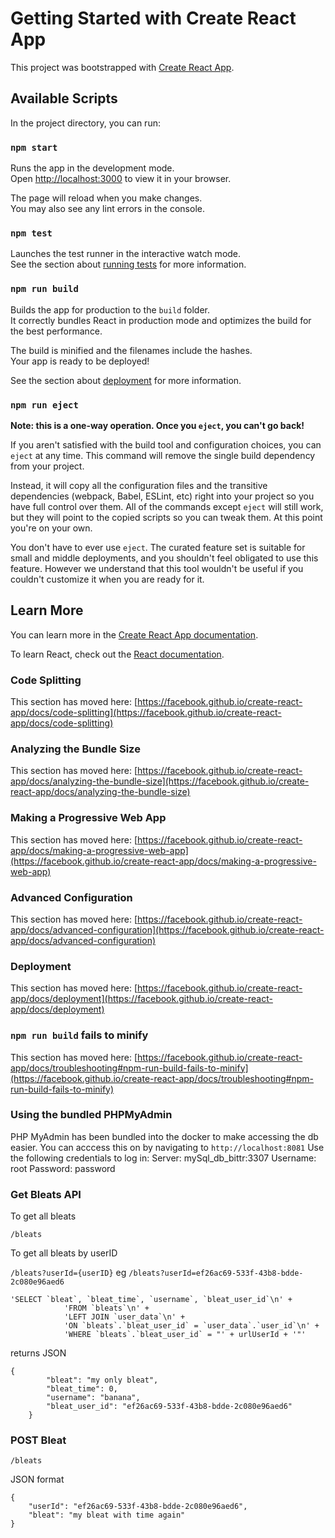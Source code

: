 # Getting Started with Create React App

This project was bootstrapped with [Create React App](https://github.com/facebook/create-react-app).

## Available Scripts

In the project directory, you can run:

### `npm start`

Runs the app in the development mode.\
Open [http://localhost:3000](http://localhost:3000) to view it in your browser.

The page will reload when you make changes.\
You may also see any lint errors in the console.

### `npm test`

Launches the test runner in the interactive watch mode.\
See the section about [running tests](https://facebook.github.io/create-react-app/docs/running-tests) for more information.

### `npm run build`

Builds the app for production to the `build` folder.\
It correctly bundles React in production mode and optimizes the build for the best performance.

The build is minified and the filenames include the hashes.\
Your app is ready to be deployed!

See the section about [deployment](https://facebook.github.io/create-react-app/docs/deployment) for more information.

### `npm run eject`

**Note: this is a one-way operation. Once you `eject`, you can't go back!**

If you aren't satisfied with the build tool and configuration choices, you can `eject` at any time. This command will remove the single build dependency from your project.

Instead, it will copy all the configuration files and the transitive dependencies (webpack, Babel, ESLint, etc) right into your project so you have full control over them. All of the commands except `eject` will still work, but they will point to the copied scripts so you can tweak them. At this point you're on your own.

You don't have to ever use `eject`. The curated feature set is suitable for small and middle deployments, and you shouldn't feel obligated to use this feature. However we understand that this tool wouldn't be useful if you couldn't customize it when you are ready for it.

## Learn More

You can learn more in the [Create React App documentation](https://facebook.github.io/create-react-app/docs/getting-started).

To learn React, check out the [React documentation](https://reactjs.org/).

### Code Splitting

This section has moved here: [https://facebook.github.io/create-react-app/docs/code-splitting](https://facebook.github.io/create-react-app/docs/code-splitting)

### Analyzing the Bundle Size

This section has moved here: [https://facebook.github.io/create-react-app/docs/analyzing-the-bundle-size](https://facebook.github.io/create-react-app/docs/analyzing-the-bundle-size)

### Making a Progressive Web App

This section has moved here: [https://facebook.github.io/create-react-app/docs/making-a-progressive-web-app](https://facebook.github.io/create-react-app/docs/making-a-progressive-web-app)

### Advanced Configuration

This section has moved here: [https://facebook.github.io/create-react-app/docs/advanced-configuration](https://facebook.github.io/create-react-app/docs/advanced-configuration)

### Deployment

This section has moved here: [https://facebook.github.io/create-react-app/docs/deployment](https://facebook.github.io/create-react-app/docs/deployment)

### `npm run build` fails to minify

This section has moved here: [https://facebook.github.io/create-react-app/docs/troubleshooting#npm-run-build-fails-to-minify](https://facebook.github.io/create-react-app/docs/troubleshooting#npm-run-build-fails-to-minify)

### Using the bundled PHPMyAdmin ###
PHP MyAdmin has been bundled into the docker to make accessing the db easier. You can acccess
this on by navigating to `http://localhost:8081`
Use the following credentials to log in:
Server: mySql_db_bittr:3307
Username: root
Password: password

### Get Bleats API
To get all bleats 

`/bleats`

To get all bleats by userID

`/bleats?userId={userID}`
eg
`/bleats?userId=ef26ac69-533f-43b8-bdde-2c080e96aed6`


```
'SELECT `bleat`, `bleat_time`, `username`, `bleat_user_id`\n' +
            'FROM `bleats`\n' +
            'LEFT JOIN `user_data`\n' +
            'ON `bleats`.`bleat_user_id` = `user_data`.`user_id`\n' +
            'WHERE `bleats`.`bleat_user_id` = "' + urlUserId + '"'
```

returns JSON

```
{
        "bleat": "my only bleat",
        "bleat_time": 0,
        "username": "banana",
        "bleat_user_id": "ef26ac69-533f-43b8-bdde-2c080e96aed6"
    }
```

### POST Bleat 

`/bleats`

JSON format

```
{
    "userId": "ef26ac69-533f-43b8-bdde-2c080e96aed6",
    "bleat": "my bleat with time again"
}
```




